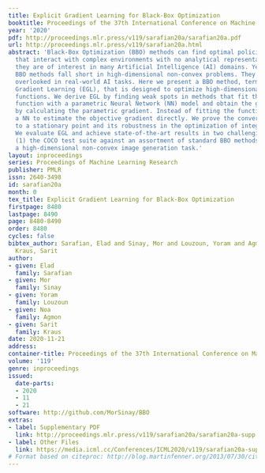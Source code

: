 ```yaml
---
title: Explicit Gradient Learning for Black-Box Optimization
booktitle: Proceedings of the 37th International Conference on Machine Learning
year: '2020'
pdf: http://proceedings.mlr.press/v119/sarafian20a/sarafian20a.pdf
url: http://proceedings.mlr.press/v119/sarafian20a.html
abstract: 'Black-Box Optimization (BBO) methods can find optimal policies for systems
  that interact with complex environments with no analytical representation. As such,
  they are of interest in many Artificial Intelligence (AI) domains. Yet classical
  BBO methods fall short in high-dimensional non-convex problems. They are thus often
  overlooked in real-world AI tasks. Here we present a BBO method, termed Explicit
  Gradient Learning (EGL), that is designed to optimize high-dimensional ill-behaved
  functions. We derive EGL by finding weak spots in methods that fit the objective
  function with a parametric Neural Network (NN) model and obtain the gradient signal
  by calculating the parametric gradient. Instead of fitting the function, EGL trains
  a NN to estimate the objective gradient directly. We prove the convergence of EGL
  to a stationary point and its robustness in the optimization of integrable functions.
  We evaluate EGL and achieve state-of-the-art results in two challenging problems:
  (1) the COCO test suite against an assortment of standard BBO methods; and (2) in
  a high-dimensional non-convex image generation task.'
layout: inproceedings
series: Proceedings of Machine Learning Research
publisher: PMLR
issn: 2640-3498
id: sarafian20a
month: 0
tex_title: Explicit Gradient Learning for Black-Box Optimization
firstpage: 8480
lastpage: 8490
page: 8480-8490
order: 8480
cycles: false
bibtex_author: Sarafian, Elad and Sinay, Mor and Louzoun, Yoram and Agmon, Noa and
  Kraus, Sarit
author:
- given: Elad
  family: Sarafian
- given: Mor
  family: Sinay
- given: Yoram
  family: Louzoun
- given: Noa
  family: Agmon
- given: Sarit
  family: Kraus
date: 2020-11-21
address: 
container-title: Proceedings of the 37th International Conference on Machine Learning
volume: '119'
genre: inproceedings
issued:
  date-parts:
  - 2020
  - 11
  - 21
software: http://github.com/MorSinay/BBO
extras:
- label: Supplementary PDF
  link: http://proceedings.mlr.press/v119/sarafian20a/sarafian20a-supp.pdf
- label: Other Files
  link: https://media.icml.cc/Conferences/ICML2020/v119/sarafian20a-supp.zip
# Format based on citeproc: http://blog.martinfenner.org/2013/07/30/citeproc-yaml-for-bibliographies/
---
```


